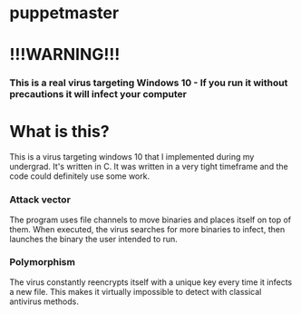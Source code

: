 # puppetmaster

# !!!WARNING!!!
### This is a real virus targeting Windows 10 - If you run it without precautions it will infect your computer

# What is this?
This is a virus targeting windows 10 that I implemented during my undergrad. It's written in C. It was written in a very tight timeframe and the code could definitely use some work.
### Attack vector
The program uses file channels to move binaries and places itself on top of them. When executed, the virus searches for more binaries to infect, then launches the binary the user intended to run.
### Polymorphism
The virus constantly reencrypts itself with a unique key every time it infects a new file. This makes it virtually impossible to detect with classical antivirus methods.